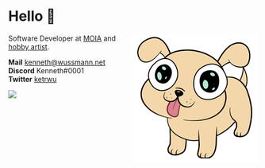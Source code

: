 # Hello :wave:
<img align="right" src="https://github.com/KennethWussmann/KennethWussmann/raw/master/laser-puppy.png" width="256" />

Software Developer at [MOIA](https://moia.io) and [hobby artist](https://www.artstation.com/ketrwu).


**Mail** kenneth@wussmann.net<br>
**Discord** Kenneth#0001<br>
**Twitter** [ketrwu](https://twitter.com/ketrwu)

![](https://github-readme-stats.vercel.app/api?username=KennethWussmann&show_icons=true&hide_border=true)